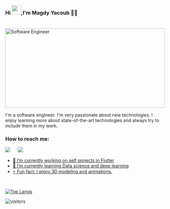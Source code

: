 
### Hi <img src="https://github.com/TheDudeThatCode/TheDudeThatCode/blob/master/Assets/Hi.gif" width="29px">,I'm Magdy Yacoub  👨‍💻
#
<img src="https://media.giphy.com/media/KouuVwfTuArOWeerLM/giphy.gif" width=100% height= 250 alt="Software Engineer"/>

I'm a software engineer. I'm very passionate about new technologies. I enjoy learning more about state-of-the-art technologies and always try to include them in my work.

<h3>How to reach me:</h3>

[<img src="https://img.shields.io/badge/LinkedIn-0077B5?style=for-the-badge&logo=linkedin&logoColor=white">](https://www.linkedin.com/in/magdy-yacoub-652a09157/)
</a>&nbsp;&nbsp;&nbsp;&nbsp;
<a href="mailto:magdyyakob32@gmail.com"><img src="https://img.shields.io/badge/gmail-%23D14836.svg?&style=for-the-badge&logo=gmail&logoColor=white"/>
  

- 🔭 I’m currently working on self projects in Flutter
- 🌱 I’m currently learning Data science and deep learning
- ⚡ Fun fact: I enjoy 3D modeling and animations.


#
[![Top Langs](https://github-readme-stats.vercel.app/api/top-langs/?username=MagdyYacoub1&hide_title=true&hide_border=true&show_icons=true&include_all_commits=true&count_private=true&bg_color=0,5C6BC0,3F51B5,5C6BC0&layout=compact&theme=github_dark)](https://github.com/anuraghazra/github-readme-stats)

![visitors](https://visitor-badge.laobi.icu/badge?page_id=MagdyYacoub1)


